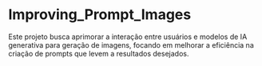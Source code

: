 # Improving_Prompt_Images
Este projeto busca aprimorar a interação entre usuários e modelos de IA generativa para geração de imagens, focando em melhorar a eficiência na criação de prompts que levem a resultados desejados.
